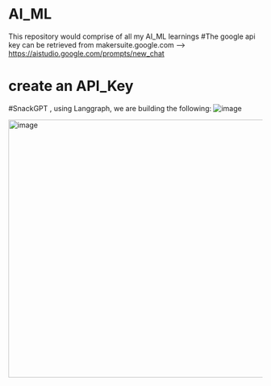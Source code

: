 # AI_ML
This repository would comprise of all my AI_ML learnings
#The google api key can be retrieved from makersuite.google.com --> https://aistudio.google.com/prompts/new_chat
# create an API_Key

#SnackGPT , 
using Langgraph, we are building the following:
![image](https://github.com/user-attachments/assets/00a79384-3a21-485f-9fdd-0fe957e5aa87)


<img width="512" alt="image" src="https://github.com/user-attachments/assets/78181842-d2f6-4b98-b79b-eee564140019" />
